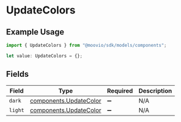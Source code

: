 # UpdateColors

## Example Usage

```typescript
import { UpdateColors } from "@moovio/sdk/models/components";

let value: UpdateColors = {};
```

## Fields

| Field                                                            | Type                                                             | Required                                                         | Description                                                      |
| ---------------------------------------------------------------- | ---------------------------------------------------------------- | ---------------------------------------------------------------- | ---------------------------------------------------------------- |
| `dark`                                                           | [components.UpdateColor](../../models/components/updatecolor.md) | :heavy_minus_sign:                                               | N/A                                                              |
| `light`                                                          | [components.UpdateColor](../../models/components/updatecolor.md) | :heavy_minus_sign:                                               | N/A                                                              |